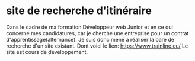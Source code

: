 # site de recherche d'itinéraire
Dans le cadre de ma formation Développeur web Junior et en ce qui concerne mes candidatures, car je cherche une entreprise pour un contrat d'apprentissage(alternance). Je suis donc mené à réaliser la bare de recherche d'un site existant. Dont voici le lien: https://www.trainline.eu/
Le site est cours de développement.

